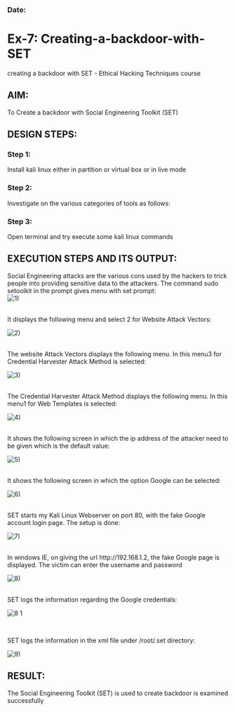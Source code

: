 ### Date:
# Ex-7: Creating-a-backdoor-with-SET
creating a backdoor with SET - Ethical Hacking Techniques course

## AIM:
To Create a backdoor with Social Engineering Toolkit (SET)

## DESIGN STEPS:

### Step 1:

Install kali linux either in partition or virtual box or in live mode


### Step 2:

Investigate on the various categories of tools as follows:

### Step 3:

Open terminal and try execute some kali linux commands

## EXECUTION STEPS AND ITS OUTPUT:
Social Engineering attacks are the various cons used by the hackers to trick people into providing sensitive data to the attackers. 
The command sudo setoolkit in the prompt gives menu with set prompt:</br>
![1)](https://github.com/user-attachments/assets/aeb4bb0c-8f84-4e8f-ba23-936b42de7e7e)


</br>
 It displays the following menu and select 2 for Website Attack Vectors:</br>
 
![2)](https://github.com/user-attachments/assets/0b6dc7c5-dd9e-473c-851e-e4c0948b4f05)

</br>
 The website Attack Vectors displays the following menu. In this menu3 for Credential Harvester Attack Method is selected:</br>
 
![3)](https://github.com/user-attachments/assets/219f23fe-58a4-44e3-ad98-7fa8cb212fa8)

</br>
 The Credential Harvester Attack Method displays the following menu. In this menu1 for Web Templates is selected:</br>
 
 ![4)](https://github.com/user-attachments/assets/e69d2fa2-c635-4701-aec8-c66eb674c8df)

 
</br>
 It shows the following screen in which the ip address of the attacker need to be given which is the default value:</br>

 ![5)](https://github.com/user-attachments/assets/3b808de9-e0b3-4bdf-b20a-954d1bc035f9)


 </br>
 It shows the following screen in which the option Google can be selected:
</br>

![6)](https://github.com/user-attachments/assets/9b837353-446f-4c2d-9137-e545c76ad424)


</br>
 SET starts my Kali Linux Webserver on port 80, with the fake Google account login page. The setup is done:</br>

![7)](https://github.com/user-attachments/assets/5185f477-a45a-4962-90d5-96168d6308e7)

 
</br>
 In windows IE, on giving the url http://192.168.1.2, the fake Google page is displayed. The victim can enter the username and password </br>

 
![8)](https://github.com/user-attachments/assets/cddfa7da-936d-4f32-9a69-1756fff8f783)


 </br>
 SET logs the information regarding the Google credentials:
</br>

![8 1](https://github.com/user-attachments/assets/dc237c4d-2343-4cfb-a8c3-155c7155a676)


</br>
 
 SET logs the information in the xml file under /root/.set directory:
 </br>

 
![9)](https://github.com/user-attachments/assets/79d7b1f2-5f79-4b24-83c0-7cd9e81a7642)


## RESULT:
The Social Engineering Toolkit (SET) is used to create backdoor is  examined successfully
